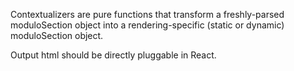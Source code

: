 Contextualizers are pure functions that transform a freshly-parsed moduloSection object into a rendering-specific (static or dynamic) moduloSection object.

Output html should be directly pluggable in React.
